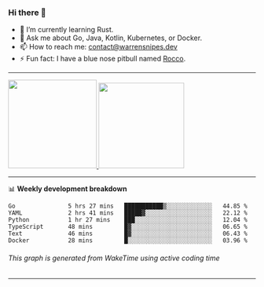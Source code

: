 ### Hi there 👋

- 🌱 I’m currently learning Rust.
- 💬 Ask me about Go, Java, Kotlin, Kubernetes, or Docker.
- 📫 How to reach me: contact@warrensnipes.dev
- ⚡ Fun fact: I have a blue nose pitbull named [Rocco](https://i.imgur.com/iLsSCKu.jpg).

-------


<a href="https://github.com/LockedThread/LockedThread">
  <img height="180em" src="https://github-readme-stats.vercel.app/api?username=LockedThread&theme=transparent&bg_color=00000000&show_icons=true&count_private=true" />
  <img height="174em" src="https://github-readme-stats.vercel.app/api/top-langs?username=LockedThread&theme=transparent&layout=compact&hide_progress=true&bg_color=00000000" />
  </a>

-------

📊 **Weekly development breakdown**
<!--START_SECTION:waka-->

```text
Go               5 hrs 27 mins   ███████████▒░░░░░░░░░░░░░   44.85 %
YAML             2 hrs 41 mins   █████▓░░░░░░░░░░░░░░░░░░░   22.12 %
Python           1 hr 27 mins    ███░░░░░░░░░░░░░░░░░░░░░░   12.04 %
TypeScript       48 mins         █▓░░░░░░░░░░░░░░░░░░░░░░░   06.65 %
Text             46 mins         █▓░░░░░░░░░░░░░░░░░░░░░░░   06.43 %
Docker           28 mins         █░░░░░░░░░░░░░░░░░░░░░░░░   03.96 %
```

<!--END_SECTION:waka-->
###### *This graph is generated from WakeTime using active coding time*
-------
